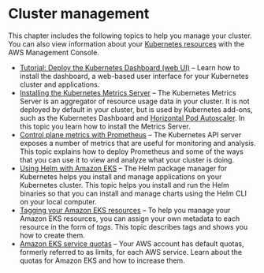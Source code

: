 # Cluster management<a name="eks-managing"></a>

This chapter includes the following topics to help you manage your cluster\. You can also view information about your [Kubernetes resources](view-kubernetes-resources.md) with the AWS Management Console\.
+ [Tutorial: Deploy the Kubernetes Dashboard \(web UI\)](dashboard-tutorial.md) – Learn how to install the dashboard, a web\-based user interface for your Kubernetes cluster and applications\.
+ [Installing the Kubernetes Metrics Server](metrics-server.md) – The Kubernetes Metrics Server is an aggregator of resource usage data in your cluster\. It is not deployed by default in your cluster, but is used by Kubernetes add\-ons, such as the Kubernetes Dashboard and [Horizontal Pod Autoscaler](horizontal-pod-autoscaler.md)\. In this topic you learn how to install the Metrics Server\.
+ [Control plane metrics with Prometheus](prometheus.md) – The Kubernetes API server exposes a number of metrics that are useful for monitoring and analysis\. This topic explains how to deploy Prometheus and some of the ways that you can use it to view and analyze what your cluster is doing\. 
+ [Using Helm with Amazon EKS](helm.md) – The Helm package manager for Kubernetes helps you install and manage applications on your Kubernetes cluster\. This topic helps you install and run the Helm binaries so that you can install and manage charts using the Helm CLI on your local computer\. 
+ [Tagging your Amazon EKS resources](eks-using-tags.md) – To help you manage your Amazon EKS resources, you can assign your own metadata to each resource in the form of *tags*\. This topic describes tags and shows you how to create them\. 
+ [Amazon EKS service quotas](service-quotas.md) – Your AWS account has default quotas, formerly referred to as limits, for each AWS service\. Learn about the quotas for Amazon EKS and how to increase them\.
